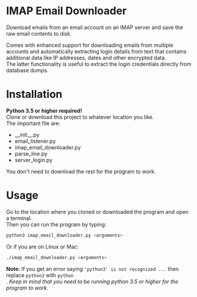 # IMAP Email Downloader
Download emails from an email account on an IMAP server and save the raw email contents to disk.

Comes with enhanced support for downloading emails from multiple accounts and automatically
extracting login details from text that contains additional data like IP addresses, dates and other
encrypted data.<br>
The latter functionality is useful to extract the login credentials directly 
from database dumps.

# Installation
**Python 3.5 or higher required!**<br>
Clone or download this project to whatever location you like.<br>
The important file are:
* \_\_init\_\_.py
* email_listener.py
* imap_email_downloader.py
* parse_line.py
* server_login.py

You don't need to download the rest for the program to work.

# Usage
Go to the location where you cloned or downloaded the program and open a terminal.<br>
Then you can run the program by typing:
```bash
python3 imap_email_downloader.py <arguments>
```
Or if you are on Linux or Mac:
```bash
./imap_email_downloader.py <arguments>
```
**Note:** If you get an error saying `'python3' is not recognized ...` then replace `python3` with `python`<br>.
_Keep in mind that you need to be running python 3.5 or higher for the program to work._